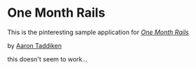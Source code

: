 # One Month Rails

This is the pinteresting sample application for 
[*One Month Rails*](http://onemonthrails.com)

by [Aaron Taddiken](http://mapcentrix.com)

this doesn't seem to work...
